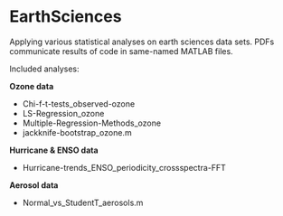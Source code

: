 # EarthSciences

Applying various statistical analyses on earth sciences data sets. 
PDFs communicate results of code in same-named MATLAB files. 

Included analyses: 

<b>Ozone data </b>
- Chi-f-t-tests_observed-ozone
- LS-Regression_ozone
- Multiple-Regression-Methods_ozone
- jackknife-bootstrap_ozone.m

<b>Hurricane & ENSO data </b>
- Hurricane-trends_ENSO_periodicity_crossspectra-FFT

<b>Aerosol data </b>
- Normal_vs_StudentT_aerosols.m
